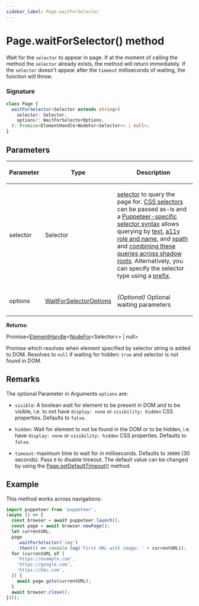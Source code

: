```yaml
---
sidebar_label: Page.waitForSelector
---
```


# Page.waitForSelector() method

Wait for the `selector` to appear in page. If at the moment of calling the method the `selector` already exists, the method will return immediately. If the `selector` doesn't appear after the `timeout` milliseconds of waiting, the function will throw.

### Signature

```typescript
class Page {
  waitForSelector<Selector extends string>(
    selector: Selector,
    options?: WaitForSelectorOptions,
  ): Promise<ElementHandle<NodeFor<Selector>> | null>;
}
```

## Parameters

<table><thead><tr><th>

Parameter

</th><th>

Type

</th><th>

Description

</th></tr></thead>
<tbody><tr><td>

selector

</td><td>

Selector

</td><td>

[selector](https://pptr.dev/guides/page-interactions#selectors) to query the page for. [CSS selectors](https://developer.mozilla.org/en-US/docs/Web/CSS/CSS_Selectors) can be passed as-is and a [Puppeteer-specific selector syntax](https://pptr.dev/guides/page-interactions#non-css-selectors) allows querying by [text](https://pptr.dev/guides/page-interactions#text-selectors--p-text), [a11y role and name](https://pptr.dev/guides/page-interactions#aria-selectors--p-aria), and [xpath](https://pptr.dev/guides/page-interactions#xpath-selectors--p-xpath) and [combining these queries across shadow roots](https://pptr.dev/guides/page-interactions#querying-elements-in-shadow-dom). Alternatively, you can specify the selector type using a [prefix](https://pptr.dev/guides/page-interactions#prefixed-selector-syntax).

</td></tr>
<tr><td>

options

</td><td>

[WaitForSelectorOptions](./puppeteer.waitforselectoroptions.md)

</td><td>

_(Optional)_ Optional waiting parameters

</td></tr>
</tbody></table>

**Returns:**

Promise&lt;[ElementHandle](./puppeteer.elementhandle.md)&lt;[NodeFor](./puppeteer.nodefor.md)&lt;Selector&gt;&gt; \| null&gt;

Promise which resolves when element specified by selector string is added to DOM. Resolves to `null` if waiting for hidden: `true` and selector is not found in DOM.

## Remarks

The optional Parameter in Arguments `options` are:

- `visible`: A boolean wait for element to be present in DOM and to be visible, i.e. to not have `display: none` or `visibility: hidden` CSS properties. Defaults to `false`.

- `hidden`: Wait for element to not be found in the DOM or to be hidden, i.e. have `display: none` or `visibility: hidden` CSS properties. Defaults to `false`.

- `timeout`: maximum time to wait for in milliseconds. Defaults to `30000` (30 seconds). Pass `0` to disable timeout. The default value can be changed by using the [Page.setDefaultTimeout()](./puppeteer.page.setdefaulttimeout.md) method.

## Example

This method works across navigations:

```ts
import puppeteer from 'puppeteer';
(async () => {
  const browser = await puppeteer.launch();
  const page = await browser.newPage();
  let currentURL;
  page
    .waitForSelector('img')
    .then(() => console.log('First URL with image: ' + currentURL));
  for (currentURL of [
    'https://example.com',
    'https://google.com',
    'https://bbc.com',
  ]) {
    await page.goto(currentURL);
  }
  await browser.close();
})();
```
